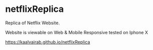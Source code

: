 # netflixReplica
Replica of Netflix Website.

Website is viewable on Web & Mobile
Responsive tested on Iphone X

https://kaalvairab.github.io/netflixReplica
